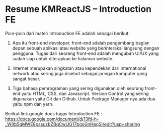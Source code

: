 # Resume KMReactJS – Introduction FE

Poin-poin dari materi Introduction FE adalah sebagai berikut:

1. Apa itu front-end developer, front-end adalah pengembang bagian depan sebuah aplikasi atau website yang berinteraksi langsung dengan pengguna. Tugas dari seorang front-end adalah mengubah UI/UX yang sudah siap untuk diterapkan ke halaman website.

2. Internet merupakan singkatan atau kependekan dari international network atau sering juga disebut sebagai jaringan komputer yang sangat besar.

3. Tiga bahasa pemrograman yang sering digunakan oleh seorang front-end yaitu HTML, CSS, dan Javascript. Version Control yang sering digunakan yaitu Git dan Github. Untuk Package Manager nya ada dua yaitu npm dan yarn.

Berikut link google docs tugas Introduction FE : https://docs.google.com/document/d/13ftI-h-_W0b5qMWE8pssuzbZBqCwlJG17bgoGnHeqSI/edit?usp=sharing
